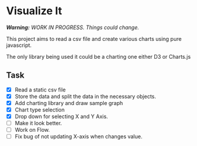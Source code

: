 # Visualize It

_**Warning:** WORK IN PROGRESS. Things could change._

This project aims to read a csv file and create various charts using pure javascript.

The only library being used it could be a charting one either D3 or Charts.js

## Task

- [x] Read a static csv file
- [x] Store the data and split the data in the necessary objects.
- [x] Add charting library and draw sample graph
- [x] Chart type selection
- [x] Drop down for selecting X and Y Axis.
- [ ] Make it look better.
- [ ] Work on Flow.
- [ ] Fix bug of not updating X-axis when changes value.

